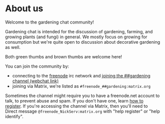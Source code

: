 # About us

Welcome to the gardening chat community!

Gardening chat is intended for the discussion of gardening, farming, and growing plants (and fungi) in general. We mostly focus on growing for consumption but we're quite open to discussion about decorative gardening as well.

Both green thumbs and brown thumbs are welcome here!

You can join the community by: 
* connecting to the [freenode](https://freenode.net) irc network and [joining the ##gardening channel (webchat link)](https://kiwiirc.com/client/chat.freenode.net/##gardening)
* joining via Matrix, we're listed as `#freenode_##gardening:matrix.org`

Sometimes the channel might require you to have a freenode.net account to talk, to prevent abuse and spam. If you don't have one, learn [how to register](https://freenode.net/kb/answer/registration). If you're accessing the channel via Matrix, then you'll need to Direct message `@freenode_NickServ:matrix.org` with "help register" or "help identify".

